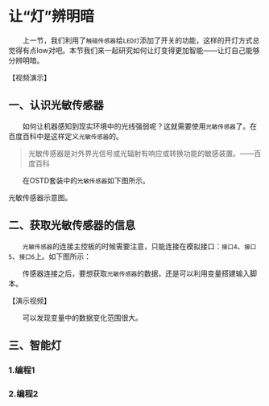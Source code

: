 # 让“灯”辨明暗

&emsp;&emsp;上一节，我们利用了`触碰传感器`给`LED灯`添加了开关的功能，这样的开灯方式总觉得有点low对吧。本节我们来一起研究如何让灯变得更加智能——让灯自己能够分辨明暗。

【视频演示】

## 一、认识光敏传感器

&emsp;&emsp;如何让机器感知到现实环境中的光线强弱呢？这就需要使用`光敏传感器`了。在百度百科中是这样定义`光敏传感器`的。

> 光敏传感器是对外界光信号或光辐射有响应或转换功能的敏感装置。——百度百科

&emsp;&emsp;在OSTD套装中的`光敏传感器`如下图所示。

光敏传感器示意图。



## 二、获取光敏传感器的信息

&emsp;&emsp;`光敏传感器`的连接主控板的时候需要注意，只能连接在模拟接口：`接口4`、`接口5`、`接口6`上。如下图所示：



&emsp;&emsp;传感器连接之后，要想获取`光敏传感器`的数据，还是可以利用变量搭建输入脚本。

【演示视频】

&emsp;&emsp;可以发现变量中的数据变化范围很大。



## 三、智能灯

### 1.编程1

### 2.编程2
